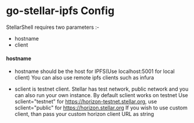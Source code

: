# go-stellar-ipfs Config

StellarShell requires two parameters :-
- hostname
- client

#### hostname
- hostname should be the host for IPFS(Use localhost:5001 for local client)
You can also use remote ipfs clients such as infura

- sclient is testnet client. Stellar has test network, public network and you can also run your own instance. By default sclient works on testnet
Use sclient="testnet" for https://horizon-testnet.stellar.org, use sclient="public" for https://horizon.stellar.org
If you wish to use custom client, than pass your custom horizon client URL as string

